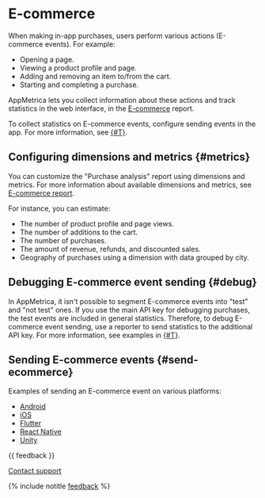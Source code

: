 # E-commerce

When making in-app purchases, users perform various actions (E-commerce events). For example:

- Opening a page.
- Viewing a product profile and page.
- Adding and removing an item to/from the cart.
- Starting and completing a purchase.

AppMetrica lets you collect information about these actions and track statistics in the web interface, in the [E-commerce](../mobile-reports/ecommerce-report.md) report.

To collect statistics on E-commerce events, configure sending events in the app. For more information, see [{#T}](#send-ecommerce).

## Configuring dimensions and metrics {#metrics}

You can customize the "Purchase analysis" report using dimensions and metrics. For more information about available dimensions and metrics, see [E-commerce report](../mobile-reports/ecommerce-report.md).

For instance, you can estimate:
- The number of product profile and page views.
- The number of additions to the cart.
- The number of purchases.
- The amount of revenue, refunds, and discounted sales.
- Geography of purchases using a dimension with data grouped by city.

## Debugging E-commerce event sending {#debug}

In AppMetrica, it isn't possible to segment E-commerce events into "test" and "not test" ones. If you use the main API key for debugging purchases, the test events are included in general statistics. Therefore, to debug E-commerce event sending, use a reporter to send statistics to the additional API key. For more information, see examples in [{#T}](#send-ecommerce).

## Sending E-commerce events {#send-ecommerce}

Examples of sending an E-commerce event on various platforms:

- [Android](../sdk/android/analytics/android-operations.md#send-ecommerce)
- [iOS](../sdk/ios/analytics/ios-operations.md#send-ecommerce)
- [Flutter](../sdk/flutter/analytics/flutter-operations.md#send-ecommerce)
- [React Native](../sdk/react-native/analytics/react-native-operations.md#send-ecommerce)
- [Unity](../sdk/unity/analytics/unity-operations.md#send-ecommerce)

{{ feedback }}

<a href="../troubleshooting/feedback-new.html">
  <span class="button">Contact support</span>
</a>

{% include notitle [feedback](../_includes/feedback-button.md) %}
